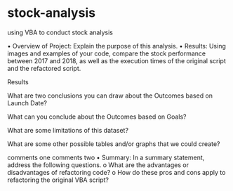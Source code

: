 # stock-analysis
using VBA to conduct stock analysis

•	Overview of Project: Explain the purpose of this analysis.
•	Results: Using images and examples of your code, compare the stock performance between 2017 and 2018, as well as the execution times of the original script and the refactored script.


Results


What are two conclusions you can draw about the Outcomes based on Launch Date?


What can you conclude about the Outcomes based on Goals?


What are some limitations of this dataset?


What are some other possible tables and/or graphs that we could create?



comments one
comments two
•	Summary: In a summary statement, address the following questions.
o	What are the advantages or disadvantages of refactoring code?
o	How do these pros and cons apply to refactoring the original VBA script?
